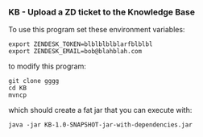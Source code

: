 ### KB - Upload a ZD ticket to the Knowledge Base

To use this program set these environment variables: 

```
export ZENDESK_TOKEN=blblblblblarfblblbl
export ZENDESK_EMAIL=bob@blahblah.com
```

to modify this program: 
```
git clone gggg
cd KB
mvncp
```
which should create a fat jar that you can execute with: 
```$xslt
java -jar KB-1.0-SNAPSHOT-jar-with-dependencies.jar
```